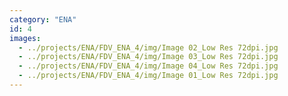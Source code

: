 ```yaml
---
category: "ENA"
id: 4
images:
  - ../projects/ENA/FDV_ENA_4/img/Image 02_Low Res 72dpi.jpg
  - ../projects/ENA/FDV_ENA_4/img/Image 03_Low Res 72dpi.jpg
  - ../projects/ENA/FDV_ENA_4/img/Image 04_Low Res 72dpi.jpg
  - ../projects/ENA/FDV_ENA_4/img/Image 01_Low Res 72dpi.jpg
---
```

